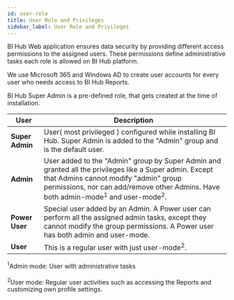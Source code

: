 ```yaml
---
id: user-role
title: User Role and Privileges
sidebar_label: User Role and Privileges
---
```


BI Hub Web application ensures data security by providing different access permissions to the assigned users.
These permissions define administrative tasks each role is allowed on BI Hub platform.

We use Microsoft 365 and Windows AD to create user accounts for every user who needs access to BI Hub Reports.

BI Hub Super Admin is a pre-defined role, that gets created at the time of installation.  

| User            | Description                                                                                                                                                                                                                                                |
|-----------------|------------------------------------------------------------------------------------------------------------------------------------------------------------------------------------------------------------------------------------------------------------|
| **Super Admin** | User( most privileged ) configured while installing BI Hub. Super Admin is added to the "Admin" group and is the default user.                                                                                                                             |
| **Admin**       | User added to the "Admin" group by Super Admin and granted all the privileges like a Super admin. Except that Admins cannot modify "admin" group permissions, nor can add/remove other Admins. Have both admin-mode<sup>1</sup> and user-mode<sup>2</sup>. |
| **Power User**  | Special user added by an Admin. A Power user can perform all the assigned admin tasks, except they cannot modify the group permissions. A Power user has both admin and user-mode.                                                                         |
| **User**        | This is a regular user with just user-mode<sup>2</sup>.                                                                                                                                                                                                    |

<sup>1</sup>Admin mode: User with administrative tasks
<br></br>
<sup>2</sup>User mode: Regular user activities such as accessing the Reports and customizing own profile settings.
